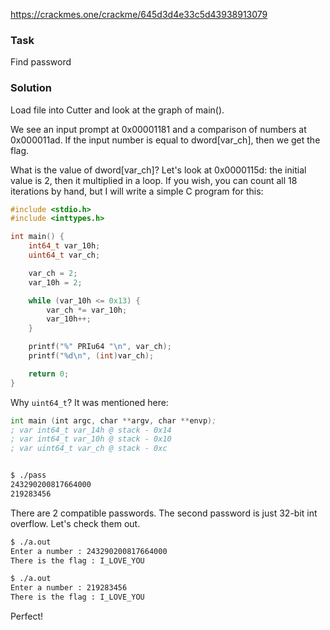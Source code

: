 https://crackmes.one/crackme/645d3d4e33c5d43938913079

### Task

Find password

### Solution

Load file into Cutter and look at the graph of main().

We see an input prompt at 0x00001181 and a comparison of numbers at 0x000011ad. If the input number is equal to dword[var_ch], then we get the flag.

What is the value of dword[var_ch]? Let's look at 0x0000115d: the initial value is 2, then it multiplied in a loop. If you wish, you can count all 18 iterations by hand, but I will write a simple C program for this:

```c
#include <stdio.h>
#include <inttypes.h>

int main() {
	int64_t var_10h;
	uint64_t var_ch;

	var_ch = 2;
	var_10h = 2;

	while (var_10h <= 0x13) {
		var_ch *= var_10h;
		var_10h++;
	}

	printf("%" PRIu64 "\n", var_ch);
	printf("%d\n", (int)var_ch);

	return 0;
}
```

Why `uint64_t`? It was mentioned here:

```asm
int main (int argc, char **argv, char **envp);
; var int64_t var_14h @ stack - 0x14
; var int64_t var_10h @ stack - 0x10
; var uint64_t var_ch @ stack - 0xc
```

```bash

$ ./pass
243290200817664000
219283456

```

There are 2 compatible passwords. The second password is just 32-bit int overflow. Let's check them out.

```bash
$ ./a.out
Enter a number : 243290200817664000
There is the flag : I_LOVE_YOU

$ ./a.out
Enter a number : 219283456
There is the flag : I_LOVE_YOU
```

Perfect!
